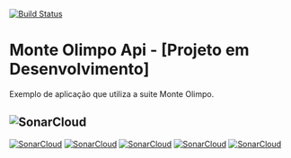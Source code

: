 [![Build Status](https://dev.azure.com/MMarlonMs/MonteOlimpo/_apis/build/status/mmarlonms.monte-olimpo)](https://dev.azure.com/MMarlonMs/MonteOlimpo/_build/latest?definitionId=1)

# Monte Olimpo Api - [Projeto em Desenvolvimento]
Exemplo de aplicação que utiliza a suite Monte Olimpo.


## ![SonarCloud](https://sonarcloud.io/images/project_badges/sonarcloud-white.svg)
[![SonarCloud](https://sonarcloud.io/api/project_badges/measure?project=monte-olimpo&metric=ncloc)](https://sonarcloud.io/dashboard?id=monte-olimpo)
[![SonarCloud](https://sonarcloud.io/api/project_badges/measure?project=monte-olimpo&metric=duplicated_lines_density)](https://sonarcloud.io/dashboard?id=monte-olimpo)
[![SonarCloud](https://sonarcloud.io/api/project_badges/measure?project=monte-olimpo&metric=bugs)](https://sonarcloud.io/dashboard?id=monte-olimpo)
[![SonarCloud](https://sonarcloud.io/api/project_badges/measure?project=monte-olimpo&metric=vulnerabilities)](https://sonarcloud.io/dashboard?id=monte-olimpo)
[![SonarCloud](https://sonarcloud.io/api/project_badges/measure?project=monte-olimpo&metric=code_smells)](https://sonarcloud.io/dashboard?id=monte-olimpo)
